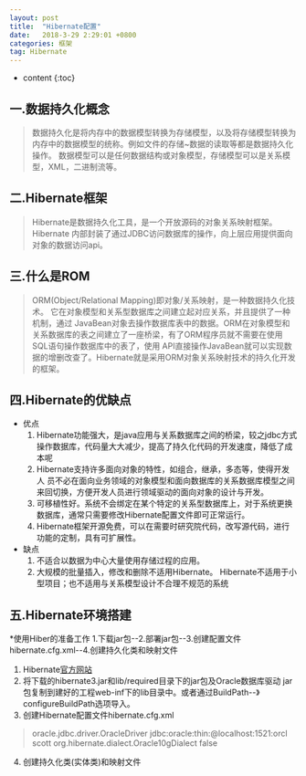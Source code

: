```yaml
---
layout: post
title:  "Hibernate配置"
date:   2018-3-29 2:29:01 +0800
categories:	框架
tag: Hibernate
---
```


* content
{:toc}

一.数据持久化概念
--------------------
> 数据持久化是将内存中的数据模型转换为存储模型，以及将存储模型转换为
内存中的数据模型的统称。例如文件的存储~数据的读取等都是数据持久化操作。
数据模型可以是任何数据结构或对象模型，存储模型可以是关系模型，XML，二进制流等。

二.Hibernate框架
--------------------
> Hibernate是数据持久化工具，是一个开放源码的对象关系映射框架。Hibernate
内部封装了通过JDBC访问数据库的操作，向上层应用提供面向对象的数据访问api。

三.什么是ROM
--------------------
> ORM(Object/Relational Mapping)即对象/关系映射，是一种数据持久化技术。
它在对象模型和关系型数据库之间建立起对应关系，并且提供了一种机制，通过
JavaBean对象去操作数据库表中的数据。ORM在对象模型和关系数据库的表之间建立了一座桥梁，有了ORM程序员就不需要在使用SQL语句操作数据库中的表了，使用
API直接操作JavaBean就可以实现数据的增删改查了。Hibernate就是采用ORM对象关系映射技术的持久化开发的框架。

四.Hibernate的优缺点
--------------------
* 优点
	1. Hibernate功能强大，是java应用与关系数据库之间的桥梁，较之jdbc方式操作数据库，代码量大大减少，提高了持久化代码的开发速度，降低了成本呢
	2. Hibernate支持许多面向对象的特性，如组合，继承，多态等，使得开发人
	员不必在面向业务领域的对象模型和面向数据库的关系数据库模型之间来回切换，方便开发人员进行领域驱动的面向对象的设计与开发。
	3. 可移植性好。系统不会绑定在某个特定的关系型数据库上，对于系统更换数据库，通常只需要修改Hibernate配置文件即可正常运行。
	4. Hibernate框架开源免费，可以在需要时研究院代码，改写源代码，进行功能的定制，具有可扩展性。
* 缺点
	1. 不适合以数据为中心大量使用存储过程的应用。
	2. 大规模的批量插入，修改和删除不适用Hibernate。
	Hibernate不适用于小型项目；也不适用与关系模型设计不合理不规范的系统

五.Hibernate环境搭建
--------------------
*使用Hiber的准备工作
1.下载jar包--2.部署jar包--3.创建配置文件hibernate.cfg.xml--4.创建持久化类和映射文件

1. Hibernate[官方网站](http://www.hibernate.org)
2. 将下载的hibernate3.jar和lib/required目录下的jar包及Oracle数据库驱动
jar包复制到建好的工程web-inf下的lib目录中。或者通过BuildPath--》configureBuildPath选项导入。
3. 创建Hibernate配置文件hibernate.cfg.xml

>	<?xml version='1.0' encoding='utf-8'?>
> <!DOCTYPE hibernate-configuration PUBLIC
>        "-//Hibernate/Hibernate Configuration DTD 3.0//EN"
>        "http://hibernate.sourceforge.net/hibernate-configuration-3.0.dtd">
> <hibernate-configuration>
>    <session-factory>
>        <!-- Database connection settings -->
>        <property name="connection.driver_class">oracle.jdbc.driver.OracleDriver</property>
>        <property name="connection.url">jdbc:oracle:thin:@localhost:1521:orcl</property>
>        <property name="connection.username">scott</property>
>        <property name="connection.password"></property>
>        <!-- SQL dialect -->
>        <property name="dialect">org.hibernate.dialect.Oracle10gDialect</property>
>        <!-- Echo all executed SQL to stdout -->
>        <property name="show_sql">false</property>
>        <mapping resource="entity/Zzzxb.hbm.xml"/>
>    </session-factory>
> </hibernate-configuration>

4. 创建持久化类(实体类)和映射文件

>	<?xml version="1.0" encoding="UTF-8"?>
> <!DOCTYPE hibernate-mapping PUBLIC
>        "-//Hibernate/Hibernate Mapping DTD 3.0//EN"
>        "http://hibernate.sourceforge.net/hibernate-mapping-3.0.dtd">
> <hibernate-mapping >
>    <class name="entity.Zzzxb" table="Zzzxb">
>        <id name="id" column="id">
>            <generator class="assigned"/>
>        </id>
>        <property name="name" column="name"/>
>    </class>
> </hibernate-mapping>
